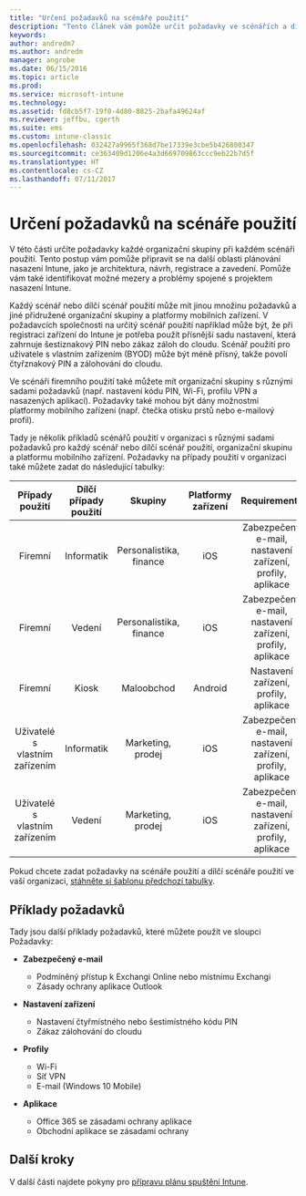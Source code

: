 ```yaml
---
title: "Určení požadavků na scénáře použití"
description: "Tento článek vám pomůže určit požadavky ve scénářích a dílčích scénářích použití při cloudové implementaci Microsoft Intune."
keywords: 
author: andredm7
ms.author: andredm
manager: angrobe
ms.date: 06/15/2016
ms.topic: article
ms.prod: 
ms.service: microsoft-intune
ms.technology: 
ms.assetid: fd8cb5f7-19f0-4d80-8825-2bafa49624af
ms.reviewer: jeffbu, cgerth
ms.suite: ems
ms.custom: intune-classic
ms.openlocfilehash: 032427a9965f368d7be17339e3cbe5b426800347
ms.sourcegitcommit: ce363409d1206e4a3d669709863ccc9eb22b7d5f
ms.translationtype: HT
ms.contentlocale: cs-CZ
ms.lasthandoff: 07/11/2017
---
```

# <a name="determine-use-case-scenario-requirements"></a>Určení požadavků na scénáře použití

V této části určíte požadavky každé organizační skupiny při každém scénáři použití. Tento postup vám pomůže připravit se na další oblasti plánování nasazení Intune, jako je architektura, návrh, registrace a zavedení. Pomůže vám také identifikovat možné mezery a problémy spojené s projektem nasazení Intune.

Každý scénář nebo dílčí scénář použití může mít jinou množinu požadavků a jiné přidružené organizační skupiny a platformy mobilních zařízení. V požadavcích společnosti na určitý scénář použití například může být, že při registraci zařízení do Intune je potřeba použít přísnější sadu nastavení, která zahrnuje šestiznakový PIN nebo zákaz záloh do cloudu. Scénář použití pro uživatele s vlastním zařízením (BYOD) může být méně přísný, takže povolí čtyřznakový PIN a zálohování do cloudu.

Ve scénáři firemního použití také můžete mít organizační skupiny s různými sadami požadavků (např. nastavení kódu PIN, Wi-Fi, profilu VPN a nasazených aplikací). Požadavky také mohou být dány možnostmi platformy mobilního zařízení (např. čtečka otisku prstů nebo e-mailový profil).

Tady je několik příkladů scénářů použití v organizaci s různými sadami požadavků pro každý scénář nebo dílčí scénář použití, organizační skupinu a platformu mobilního zařízení. Požadavky na případy použití v organizaci také můžete zadat do následující tabulky:

| **Případy použití** | **Dílčí případy použití** | **Skupiny** | **Platformy zařízení** | **Requirements** |
|:---:|:---:|:---:|:---:|:---:|
| Firemní | Informatik | Personalistika, finance | iOS | Zabezpečený e-mail, nastavení zařízení, profily, aplikace |                                                          
| Firemní | Vedení | Personalistika, finance | iOS | Zabezpečený e-mail, nastavení zařízení, profily, aplikace |                                                         
| Firemní | Kiosk | Maloobchod | Android | Nastavení zařízení, profily, aplikace |
| Uživatelé s vlastním zařízením | Informatik | Marketing, prodej | iOS | Zabezpečený e-mail, nastavení zařízení, profily, aplikace |                                                         
| Uživatelé s vlastním zařízením | Vedení | Marketing, prodej | iOS | Zabezpečený e-mail, nastavení zařízení, profily, aplikace |

Pokud chcete zadat požadavky na scénáře použití a dílčí scénáře použití ve vaší organizaci, [stáhněte si šablonu předchozí tabulky](https://gallery.technet.microsoft.com/Intune-deployment-planning-fae156c2?redir=0).


## <a name="examples-of-requirements"></a>Příklady požadavků

Tady jsou další příklady požadavků, které můžete použít ve sloupci Požadavky:

- **Zabezpečený e-mail**
    - Podmíněný přístup k Exchangi Online nebo místnímu Exchangi
    - Zásady ochrany aplikace Outlook

- **Nastavení zařízení**
    - Nastavení čtyřmístného nebo šestimístného kódu PIN
    - Zákaz zálohování do cloudu

- **Profily**
    - Wi-Fi
    - Síť VPN
    - E-mail (Windows 10 Mobile)

- **Aplikace**
    - Office 365 se zásadami ochrany aplikace
    - Obchodní aplikace se zásadami ochrany

## <a name="next-steps"></a>Další kroky

V další části najdete pokyny pro [přípravu plánu spuštění Intune](planning-guide-rollout-plan.md).
